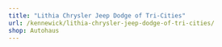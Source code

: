 ```yaml
---
title: "Lithia Chrysler Jeep Dodge of Tri-Cities"
url: /kennewick/lithia-chrysler-jeep-dodge-of-tri-cities/
shop: Autohaus
---
```

